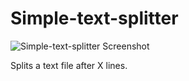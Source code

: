 # Simple-text-splitter
![Simple-text-splitter Screenshot](https://i.imgur.com/67K1skI.png)

Splits a text file after X lines.

